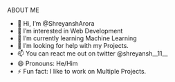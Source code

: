 ABOUT ME
- 👋 Hi, I’m @ShreyanshArora
- 👀 I’m interested in Web Development
- 🌱 I’m currently learning Machine Learning
- 💞️ I’m looking for help with my Projects.
- 📫 You can react me out on twitter @shreyansh__11__
- 😄 Pronouns: He/Him
- ⚡ Fun fact: I like to work on Multiple Projects.

<!---
ShreyanshArora/ShreyanshArora is a ✨ special ✨ repository because its `README.md` (this file) appears on your GitHub profile.
You can click the Preview link to take a look at your changes.
--->
